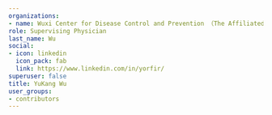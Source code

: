 ```yaml
---
organizations:
- name: Wuxi Center for Disease Control and Prevention （The Affiliated Wuxi Center for Disease Control and Prevention of Nanjing Medical University）
role: Supervising Physician
last_name: Wu
social:
- icon: linkedin
  icon_pack: fab
  link: https://www.linkedin.com/in/yorfir/
superuser: false
title: YuKang Wu
user_groups:
- contributors
---
```





